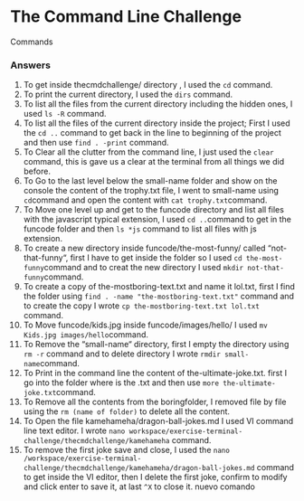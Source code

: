 # The Command Line Challenge 
Commands


<h3>Answers</h3>

1. To get inside thecmdchallenge/ directory , I used the ``cd`` command. 
2. To print the current directory, I used the ``dirs`` command.
3. To list all the files from the current directory including the hidden ones, I used ``ls -R`` command.
4. To list all the files of the current directory inside the project; First I used the ``cd ..`` command to get back in the line to beginning of the project and then use ``find . -print`` command.
5. To Clear all the clutter from the command line, I just used the ``clear`` command, this is gave us a clear at the terminal from all things we did before.
6. To Go to the last level below the small-name folder and show on the console the content of the trophy.txt file, I went to small-name using ``cd``command and open the content with ``cat trophy.txt``command.
7. To Move one level up and get to the funcode directory and list all files with the javascript typical extension, I used ``cd ..``command to get in the funcode folder and then ``ls *js`` command to list all files with js extension.
8. To create a new directory inside funcode/the-most-funny/ called “not-that-funny“, first I have to get inside the folder so I used ``cd the-most-funny``command and to creat the new directory I used ``mkdir not-that-funny``command.
9. To create a copy of the-mostboring-text.txt and name it lol.txt, first I find the folder using ``find . -name "the-mostboring-text.txt"`` command and to create the copy I wrote ``cp the-mostboring-text.txt lol.txt`` command.
10. To Move funcode/kids.jpg inside funcode/images/hello/ I used ``mv Kids.jpg images/hello``command.
11. To Remove the “small-name“ directory, first I empty the directory using ``rm -r`` command and to delete directory I wrote ``rmdir small-name``command.
12. To Print in the command line the content of the-ultimate-joke.txt. first I go into the folder where is the .txt and then use ``more the-ultimate-joke.txt``command.
13. To Remove all the contents from the boringfolder, I removed file by file using the ``rm (name of folder)`` to delete all the content.
14. To Open the file kamehameha/dragon-ball-jokes.md I used VI command line text editor. I wrote ``nano workspace/exercise-terminal-challenge/thecmdchallenge/kamehameha`` command.
15. To remove the first joke save and close, I used the ``nano /workspace/exercise-terminal-challenge/thecmdchallenge/kamehameha/dragon-ball-jokes.md`` command to get inside the VI editor, then I delete the first joke, confirm to modify and click enter to save it, at last ``^X`` to close it.
nuevo comando
